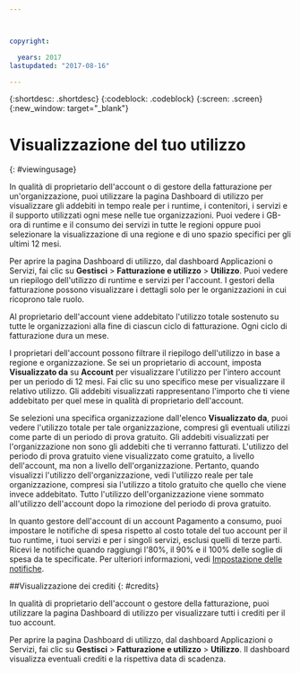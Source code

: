 ```yaml
---



copyright:

  years: 2017
lastupdated: "2017-08-16"

---
```


{:shortdesc: .shortdesc}
{:codeblock: .codeblock}
{:screen: .screen}
{:new_window: target="_blank"}

# Visualizzazione del tuo utilizzo
{: #viewingusage}

In qualità di proprietario dell'account o di gestore della fatturazione per un'organizzazione, puoi utilizzare la pagina Dashboard di utilizzo per visualizzare gli addebiti in tempo reale per i runtime, i contenitori, i servizi e il supporto utilizzati ogni mese nelle tue organizzazioni. Puoi
vedere i GB-ora di runtime e il consumo dei servizi in tutte le regioni oppure puoi
selezionare la visualizzazione di una regione e di uno spazio specifici per gli ultimi
12 mesi.

Per aprire la pagina Dashboard di utilizzo, dal dashboard Applicazioni o Servizi, fai clic su **Gestisci** &gt; **Fatturazione e utilizzo** &gt; **Utilizzo**. Puoi vedere un riepilogo dell'utilizzo di runtime e servizi per l'account. I gestori della fatturazione possono visualizzare i dettagli solo per le organizzazioni in cui ricoprono tale ruolo.

Al proprietario dell'account viene addebitato l'utilizzo totale sostenuto su tutte le organizzazioni alla fine di ciascun ciclo di fatturazione. Ogni ciclo di fatturazione dura un mese.

I proprietari dell'account possono filtrare il riepilogo dell'utilizzo in base a regione e organizzazione. Se sei un proprietario di account, imposta **Visualizzato da** su **Account** per visualizzare l'utilizzo per l'intero account per un periodo di 12 mesi. Fai clic su uno specifico mese per visualizzare il relativo utilizzo.  Gli addebiti visualizzati rappresentano l'importo che ti viene addebitato per quel mese in qualità di proprietario dell'account.

Se selezioni una specifica organizzazione dall'elenco **Visualizzato da**, puoi vedere l'utilizzo totale per tale organizzazione, compresi gli eventuali utilizzi come parte di un periodo di prova gratuito. Gli addebiti visualizzati per l'organizzazione non sono gli addebiti che ti verranno fatturati. L'utilizzo del periodo di prova gratuito viene visualizzato come gratuito, a livello dell'account, ma non a livello dell'organizzazione. Pertanto, quando visualizzi l'utilizzo dell'organizzazione, vedi l'utilizzo reale per tale organizzazione, compresi sia l'utilizzo a titolo gratuito che quello che viene invece addebitato. Tutto l'utilizzo dell'organizzazione viene sommato all'utilizzo dell'account dopo la rimozione del periodo di prova gratuito.

In quanto gestore dell'account di un account Pagamento a consumo, puoi impostare le notifiche di spesa rispetto al costo totale del tuo account per il tuo
runtime, i tuoi servizi e per i singoli servizi, esclusi quelli di terze parti. Ricevi le notifiche quando raggiungi l'80%, il 90% e il 100% delle soglie di spesa da te specificate. Per ulteriori informazioni, vedi [Impostazione delle notifiche](/docs/admin/notifications.html#setting-notifications).

##Visualizzazione dei crediti
{: #credits}

In qualità di proprietario dell'account o gestore della fatturazione, puoi utilizzare la pagina Dashboard di utilizzo per visualizzare tutti i crediti per il tuo account.

Per aprire la pagina Dashboard di utilizzo, dal dashboard Applicazioni o Servizi, fai clic su **Gestisci** &gt; **Fatturazione e utilizzo** &gt; **Utilizzo**. Il dashboard visualizza eventuali crediti e la rispettiva data di scadenza. 
